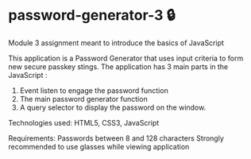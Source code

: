 # password-generator-3 :lock:
Module 3 assignment meant to introduce the basics of JavaScript

This application is a Password Generator that uses input criteria to form new secure passkey stings.
The application has 3 main parts in the JavaScript :

1. Event listen to engage the password function
2. The main password generator function
3. A query selector to display the password on the window.


Technologies used: HTML5, CSS3, JavaScript

Requirements: Passwords between 8 and 128 characters
              Strongly recommended to use glasses while viewing application 
